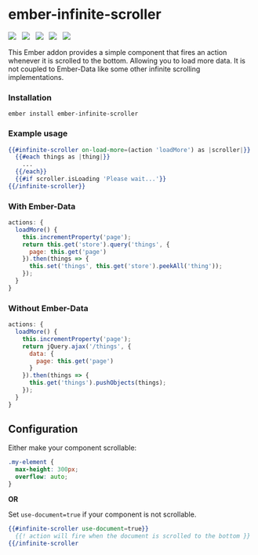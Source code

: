 # ember-infinite-scroller

<a href="http://emberobserver.com/addons/ember-infinite-scroller"><img src="http://emberobserver.com/badges/ember-infinite-scroller.svg"></a> &nbsp; <a href="https://david-dm.org/amk221/ember-infinite-scroller#badge-embed"><img src="https://david-dm.org/amk221/ember-infinite-scroller.svg"></a> &nbsp; <a href="https://david-dm.org/amk221/ember-infinite-scroller#dev-badge-embed"><img src="https://david-dm.org/amk221/ember-infinite-scroller/dev-status.svg"></a> &nbsp; <a href="https://codeclimate.com/github/amk221/ember-infinite-scroller"><img src="https://codeclimate.com/github/amk221/ember-infinite-scroller/badges/gpa.svg" /></a> &nbsp; <a href="http://travis-ci.org/amk221/ember-infinite-scroller"><img src="https://travis-ci.org/amk221/ember-infinite-scroller.svg?branch=master"></a>

This Ember addon provides a simple component that fires an action whenever it is scrolled to the bottom.
Allowing you to load more data. It is not coupled to Ember-Data like some other infinite scrolling implementations.

### Installation
```
ember install ember-infinite-scroller
```

### Example usage

```handlebars
{{#infinite-scroller on-load-more=(action 'loadMore') as |scroller|}}
  {{#each things as |thing|}}
    ...
  {{/each}}
  {{#if scroller.isLoading 'Please wait...'}}
{{/infinite-scroller}}
```

### With Ember-Data

```javascript
actions: {
  loadMore() {
    this.incrementProperty('page');
    return this.get('store').query('things', {
      page: this.get('page')
    }).then(things => {
      this.set('things', this.get('store').peekAll('thing'));
    });
  }
}
```

### Without Ember-Data

```javascript
actions: {
  loadMore() {
    this.incrementProperty('page');
    return jQuery.ajax('/things', {
      data: {
        page: this.get('page')
      }
    }).then(things => {
      this.get('things').pushObjects(things);
    });
  }
}
```

## Configuration

Either make your component scrollable:

```css
.my-element {
  max-height: 300px;
  overflow: auto;
}
```

**OR**

Set `use-document=true` if your component is not scrollable.

```handlebars
{{#infinite-scroller use-document=true}}
  {{! action will fire when the document is scrolled to the bottom }}
{{/infinite-scroller
```
